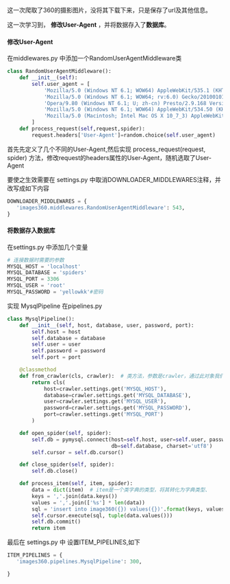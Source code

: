 这一次爬取了360的摄影图片，没将其下载下来，只是保存了url及其他信息。

这一次学习到， **修改User-Agent** ，并将数据存入了**数据库**。

#### 修改User-Agent

在middlewares.py 中添加一个RandomUserAgentMiddleware类

```python
class RandomUserAgentMiddleware():
    def __init__(self):
        self.user_agent = [
            'Mozilla/5.0 (Windows NT 6.1; WOW64) AppleWebKit/535.1 (KHTML, like Gecko) Chrome/14.0.835.163 Safari/535.1'
            'Mozilla/5.0 (Windows NT 6.1; WOW64; rv:6.0) Gecko/20100101 Firefox/6.0'
            'Opera/9.80 (Windows NT 6.1; U; zh-cn) Presto/2.9.168 Version/11.50'
            'Mozilla/5.0 (Windows NT 6.1; WOW64) AppleWebKit/534.50 (KHTML, like Gecko) Version/5.1 Safari/534.50'
            'Mozilla/5.0 (Macintosh; Intel Mac OS X 10_7_3) AppleWebKit/535.20 (KHTML, like Gecko) Chrome/19.0.1036.7 Safari/535.20'
        ]
    def process_request(self,request,spider):
        request.headers['User-Agent']=random.choice(self.user_agent)

```

首先先定义了几个不同的User-Agent,然后实现 process_request(request, spider) 方法，修改request的headers属性的User-Agent，随机选取了User-Agent

要使之生效需要在 settings.py 中取消DOWNLOADER_MIDDLEWARES注释，并改写成如下内容

```python
DOWNLOADER_MIDDLEWARES = {
   'images360.middlewares.RandomUserAgentMiddleware': 543,
}
```



#### 将数据存入数据库

在settings.py 中添加几个变量

```python
# 连接数据时需要的参数
MYSQL_HOST = 'localhost'
MYSQL_DATABASE = 'spiders'
MYSQL_PORT = 3306
MYSQL_USER = 'root'
MYSQL_PASSWORD = 'yellowkk'#密码
```

实现 MysqlPipeline 在pipelines.py

```python
class MysqlPipeline():
    def __init__(self, host, database, user, password, port):
        self.host = host
        self.database = database
        self.user = user
        self.password = password
        self.port = port

    @classmethod
    def from_crawler(cls, crawler):  # 类方法，参数是crawler，通过此对象我们可以拿到Scrapy的所有核心组件
        return cls(
            host=crawler.settings.get('MYSQL_HOST'),
            database=crawler.settings.get('MYSQL_DATABASE'),
            user=crawler.settings.get('MYSQL_USER'),
            password=crawler.settings.get('MYSQL_PASSWORD'),
            port=crawler.settings.get('MYSQL_PORT')
        )

    def open_spider(self, spider):
        self.db = pymysql.connect(host=self.host, user=self.user, password=self.password, port=self.port,
                                  db=self.database, charset='utf8')
        self.cursor = self.db.cursor()

    def close_spider(self, spider):
        self.db.close()

    def process_item(self, item, spider):
        data = dict(item)  # item是一个类字典的类型，将其转化为字典类型、
        keys = ','.join(data.keys())
        values = ','.join(['%s'] * len(data))
        sql = 'insert into image360({}) values({})'.format(keys, values)#插入方法是一个动态构造SQL语句的方法
        self.cursor.execute(sql, tuple(data.values()))
        self.db.commit()
        return item
```

最后在 settings.py 中 设置ITEM_PIPELINES,如下

```python
ITEM_PIPELINES = {
   'images360.pipelines.MysqlPipeline': 300,

}
```

